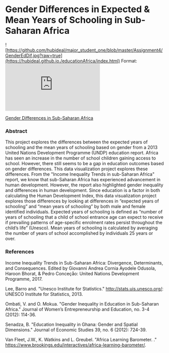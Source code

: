 # Gender Differences in Expected & Mean Years of Schooling in Sub-Saharan Africa

![https://github.com/hubideal/major_student_one/blob/master/Assignment4/GenderEdDif.jpg?raw=true](https://hubideal.github.io./educationAfrica/index.html) Format: ![jpg](https://hubideal.github.io./educationAfrica/index.html)

[Gender Differences in Sub-Saharan Africa](https://hubideal.github.io./educationAfrica/index.html)

### Abstract
This project explores the differences between the expected years of schooling and the mean years of schooling based on gender from a 2013 United Nations Development Programme (UNDP) education report. Africa has seen an increase in the number of school children gaining access to school.  However, there still seems to be a gap in education outcomes based on gender differences.   This data visualization project explores these differences.  From the "Income Inequality Trends in sub-Saharan Africa" report, we know that sub-Saharan Africa has experienced advancement in human development.  However, the report also highlighted gender inequality and differences in human development.  Since education is a factor in both calculating the Human Development Index, this data visualization project explores those differences by looking at differences in “expected years of schooling” and “mean years of schooling” by both male and female identified individuals.  Expected years of schooling is defined as “number of years of schooling that a child of school entrance age can expect to receive if prevailing patterns of age-specific enrolment rates persist throughout the child’s life” (Unesco).  Mean years of schooling is calculated by averaging the number of years of school accomplished by individuals 25 years or over.  

### References
Income Inequality Trends in Sub-Saharan Africa:  Divergence, Determinants, and Consequences. Edited by Giovanni Andrea Cornia Ayodele Odusola, Haroon Bhorat, & Pedro Conceçåo: United Nations Development Programme, 2017.


Lee, Barro and. "Unesco Institute for Statistics." http://stats.uis.unesco.org/: UNESCO Institute for Statistics, 2013.


Ombati, V. and O. Mokua. "Gender Inequality in Education in Sub-Saharan Africa." Journal of Women’s Entrepreneurship and Education, no. 3-4 (2012): 114-36.


Senadza, B. "Education Inequality in Ghana: Gender and Spatial Dimensions." Journal of Economic Studies 39, no. 6 (2012): 724-39.


Van Fleet, J.W., K. Watkins and L. Greubel. "Africa Learning Barometer.  ."  https://www.brookings.edu/interactives/africa-learning-barometer/.





